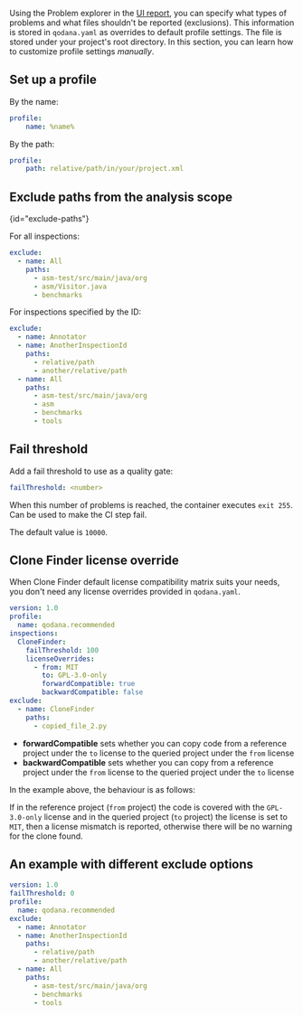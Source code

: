 [//]: # (title: Qodana.yaml)

Using the Problem explorer in the [UI report](ui-overview.md), you can specify what types of problems and what files shouldn't be reported (exclusions). This information is stored in `qodana.yaml` as overrides to default profile settings. The file is stored under your project's root directory. In this section, you can learn how to customize profile settings _manually_.

[//]: # "Note that configuration through `qodana.yaml` is only supported by the Qodana product. It is not supported by any other JetBrains products like IDEA or PhpStorm."

## Set up a profile
[//]: # "How do I set a profile on my own? What values are possible? How do I use the .xml?"

By the name:

```yaml
profile:
    name: %name%
```

By the path:

```yaml
profile:
    path: relative/path/in/your/project.xml
```

## Exclude paths from the analysis scope
{id="exclude-paths"}

For all inspections:

```yaml
exclude:
  - name: All
    paths:
      - asm-test/src/main/java/org
      - asm/Visitor.java
      - benchmarks
```

For inspections specified by the ID:

[//]: # "how do i get the an inspection ID? Does this example also show how to exclude an inspection for all paths (Annotator)?"

```yaml
exclude:
  - name: Annotator
  - name: AnotherInspectionId
    paths:
      - relative/path
      - another/relative/path
  - name: All
    paths:
      - asm-test/src/main/java/org
      - asm
      - benchmarks
      - tools
```

## Fail threshold

Add a fail threshold to use as a quality gate:

```yaml
failThreshold: <number>
```

[//]: # "Explain exit 255"

When this number of problems is reached, the container executes `exit 255`. Can be used to make the CI step fail.

The default value is `10000`.

## Clone Finder license override 

[//]: # "You need to specify license overrides when...."

[//]: # "Clarify!"

When Clone Finder default license compatibility matrix suits your needs, you don't need any license overrides provided in `qodana.yaml`.

```yaml
version: 1.0
profile:
  name: qodana.recommended
inspections:
  CloneFinder:
    failThreshold: 100
    licenseOverrides:
      - from: MIT
        to: GPL-3.0-only
        forwardCompatible: true
        backwardCompatible: false
exclude:
  - name: CloneFinder
    paths:
      - copied_file_2.py
```
[//]: # "Clarify!"

* **forwardCompatible** sets whether you can copy code from a reference project under the `to` license to the queried project under the `from` license
* **backwardCompatible**  sets whether you can copy from a reference project under the `from` license to the queried project under the `to` license
  
In the example above, the behaviour is as follows:

If in the reference project (`from` project) the code is covered with the `GPL-3.0-only` license and in the queried project (`to` project) the license is set to `MIT`, then a license mismatch is reported, otherwise there will be no warning for the clone found.

 

## An example with different exclude options

[//]: # "It is almost the same as in 'For inspections specified by the ID:'"

```yaml
version: 1.0
failThreshold: 0
profile:
  name: qodana.recommended
exclude:
  - name: Annotator
  - name: AnotherInspectionId
    paths:
      - relative/path
      - another/relative/path
  - name: All
    paths:
      - asm-test/src/main/java/org
      - benchmarks
      - tools
```

